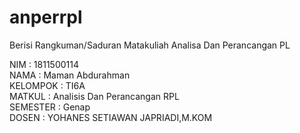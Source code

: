 # anperrpl
Berisi Rangkuman/Saduran Matakuliah Analisa Dan Perancangan PL

NIM       : 1811500114<br>
NAMA      : Maman Abdurahman<br>
KELOMPOK  : TI6A<br>
MATKUL    : Analisis Dan Perancangan RPL<br>
SEMESTER  : Genap<br>
DOSEN     : YOHANES SETIAWAN JAPRIADI,M.KOM
